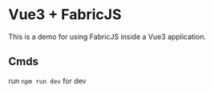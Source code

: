# Vue3 + FabricJS

This is a demo for using FabricJS inside a Vue3 application.

## Cmds

run `npm run dev` for dev
